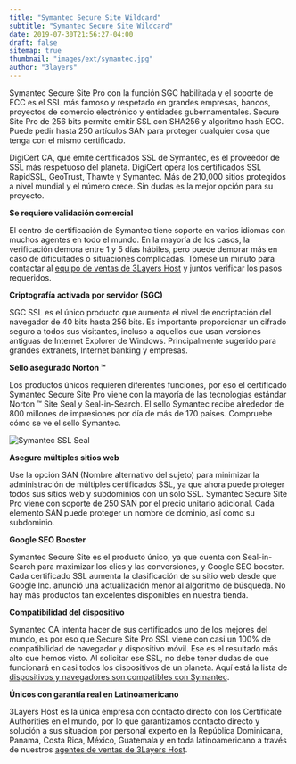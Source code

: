 ```yaml
---
title: "Symantec Secure Site Wildcard"
subtitle: "Symantec Secure Site Wildcard"
date: 2019-07-30T21:56:27-04:00
draft: false
sitemap: true
thumbnail: "images/ext/symantec.jpg"
author: "3layers"
---
```


Symantec Secure Site Pro con la función SGC habilitada y el soporte de ECC es el SSL más famoso y respetado en grandes empresas, bancos, proyectos de comercio electrónico y entidades gubernamentales. Secure Site Pro de 256 bits permite emitir SSL con SHA256 y algoritmo hash ECC. Puede pedir hasta 250 artículos SAN para proteger cualquier cosa que tenga con el mismo certificado.

DigiCert CA, que emite certificados SSL de Symantec, es el proveedor de SSL más respetuoso del planeta. DigiCert opera los certificados SSL RapidSSL, GeoTrust, Thawte y Symantec. Más de 210,000 sitios protegidos a nivel mundial y el número crece. Sin dudas es la mejor opción para su proyecto.

**Se requiere validación comercial**

El centro de certificación de Symantec tiene soporte en varios idiomas con muchos agentes en todo el mundo. En la mayoría de los casos, la verificación demora entre 1 y 5 días hábiles, pero puede demorar más en caso de dificultades o situaciones complicadas. Tómese un minuto para contactar al [equipo de ventas de 3Layers Host](https://3layers.host/contact/) y juntos verificar los pasos requeridos.

**Criptografía activada por servidor (SGC)**

SGC SSL es el único producto que aumenta el nivel de encriptación del navegador de 40 bits hasta 256 bits. Es importante proporcionar un cifrado seguro a todos sus visitantes, incluso a aquellos que usan versiones antiguas de Internet Explorer de Windows. Principalmente sugerido para grandes extranets, Internet banking y empresas.

**Sello asegurado Norton ™**

Los productos únicos requieren diferentes funciones, por eso el certificado Symantec Secure Site Pro viene con la mayoría de las tecnologías estándar Norton ™ Site Seal y Seal-in-Search. El sello Symantec recibe alrededor de 800 millones de impresiones por día de más de 170 países. Compruebe cómo se ve el sello Symantec.

![Symantec SSL Seal](/images/ext/norton-seal.png)

**Asegure múltiples sitios web**

Use la opción SAN (Nombre alternativo del sujeto) para minimizar la administración de múltiples certificados SSL, ya que ahora puede proteger todos sus sitios web y subdominios con un solo SSL. Symantec Secure Site Pro viene con soporte de 250 SAN por el precio unitario adicional. Cada elemento SAN puede proteger un nombre de dominio, así como su subdominio.

**Google SEO Booster**

Symantec Secure Site es el producto único, ya que cuenta con Seal-in-Search para maximizar los clics y las conversiones, y Google SEO booster. Cada certificado SSL aumenta la clasificación de su sitio web desde que Google Inc. anunció una actualización menor al algoritmo de búsqueda. No hay más productos tan excelentes disponibles en nuestra tienda.

**Compatibilidad del dispositivo**

Symantec CA intenta hacer de sus certificados uno de los mejores del mundo, es por eso que Secure Site Pro SSL viene con casi un 100% de compatibilidad de navegador y dispositivo móvil. Ese es el resultado más alto que hemos visto. Al solicitar ese SSL, no debe tener dudas de que funcionará en casi todos los dispositivos de un planeta. Aquí está la lista de [dispositivos y navegadores son compatibles con Symantec](https://3layers.host/blog/compatibilidad-de-dispositivos-con-ssl/).

**Únicos con garantía real en Latinoamericano**

3Layers Host es la única empresa con contacto directo con los Certificate Authorities en el mundo, por lo que garantizamos contacto directo y solución a sus situacion por personal experto en la República Dominicana, Panamá, Costa Rica, México, Guatemala y en toda latinoamericano a través de nuestros [agentes de ventas de 3Layers Host](https://3layers.host/contact/).